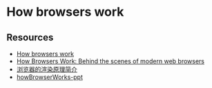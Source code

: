 # How browsers work

## Resources

* [How browsers work](http://taligarsiel.com/Projects/howbrowserswork1.htm)
* [How Browsers Work: Behind the scenes of modern web browsers](https://www.html5rocks.com/en/tutorials/internals/howbrowserswork/)
* [浏览器的渲染原理简介](https://coolshell.cn/articles/9666.html)
* [howBrowserWorks-ppt](http://arvindr21.github.io/howBrowserWorks/#/)